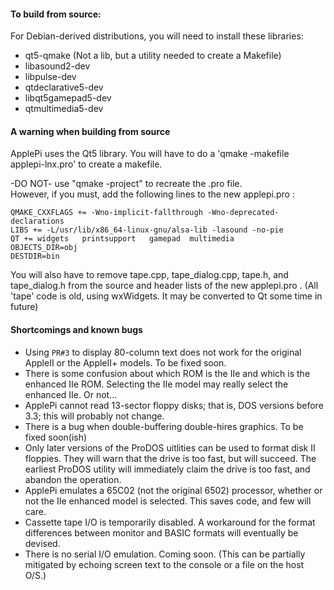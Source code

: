 #### To build from source:    
For Debian-derived distributions, you will need to install these libraries:   

- qt5-qmake       (Not a lib, but a utility needed to create a Makefile)
- libasound2-dev
- libpulse-dev   
- qtdeclarative5-dev
- libqt5gamepad5-dev
- qtmultimedia5-dev


#### A warning when building from source  
ApplePi uses the Qt5 library.
You will have to do a 'qmake -makefile applepi-lnx.pro' to create a makefile.

-DO NOT- use "qmake -project" to recreate the .pro file.  
However, if you must, add the following lines to the new applepi.pro :  

`QMAKE_CXXFLAGS += -Wno-implicit-fallthrough -Wno-deprecated-declarations`   
`LIBS += -L/usr/lib/x86_64-linux-gnu/alsa-lib -lasound -no-pie`   
`QT += widgets   printsupport   gamepad  multimedia`  
`OBJECTS_DIR=obj`  
`DESTDIR=bin`   

You will also have to remove tape.cpp, tape\_dialog.cpp, tape.h, and tape_dialog.h from the source and header lists of the new applepi.pro .  (All 'tape' code is old, using wxWidgets.  It may be converted to Qt some time in future)

  
#### Shortcomings and known bugs

- Using `PR#3` to display 80-column text does not work for the original AppleII or the AppleII+ models.  To be fixed soon.
- There is some confusion about which ROM is the IIe and which is the enhanced IIe ROM. Selecting the IIe model may really select the enhanced IIe. Or not... 
- ApplePi cannot read 13-sector floppy disks; that is, DOS versions before 3.3; this will probably not change.
- There is a bug when double-buffering double-hires graphics. To be fixed soon(ish)
- Only later versions of the ProDOS uitlities can be used to format disk II floppies. They will warn that the drive is too fast, but will succeed. The earliest ProDOS utility will immediately claim the drive is too fast, and abandon the operation.
- ApplePi emulates a 65C02 (not the original 6502) processor, whether or not the IIe enhanced model is selected. This saves code, and few will care.  
- Cassette tape I/O is temporarily disabled. A workaround for the format differences between monitor and BASIC formats will eventually be devised.
- There is no serial I/O emulation. Coming soon. (This can be partially mitigated by echoing screen text to the console or a file on the host O/S.)

